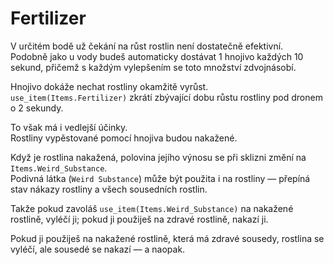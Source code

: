 # Fertilizer
V určitém bodě už čekání na růst rostlin není dostatečně efektivní.  
Podobně jako u vody budeš automaticky dostávat 1 hnojivo každých 10 sekund, přičemž s každým vylepšením se toto množství zdvojnásobí.

Hnojivo dokáže nechat rostliny okamžitě vyrůst. `use_item(Items.Fertilizer)` zkrátí zbývající dobu růstu rostliny pod dronem o 2 sekundy.

To však má i vedlejší účinky.  
Rostliny vypěstované pomocí hnojiva budou nakažené.

Když je rostlina nakažená, polovina jejího výnosu se při sklizni změní na `Items.Weird_Substance`.  
Podivná látka (`Weird Substance`) může být použita i na rostliny — přepíná stav nákazy rostliny a všech sousedních rostlin.

Takže pokud zavoláš `use_item(Items.Weird_Substance)` na nakažené rostlině, vyléčí ji; pokud ji použiješ na zdravé rostlině, nakazí ji.

Pokud ji použiješ na nakažené rostlině, která má zdravé sousedy, rostlina se vyléčí, ale sousedé se nakazí — a naopak.
